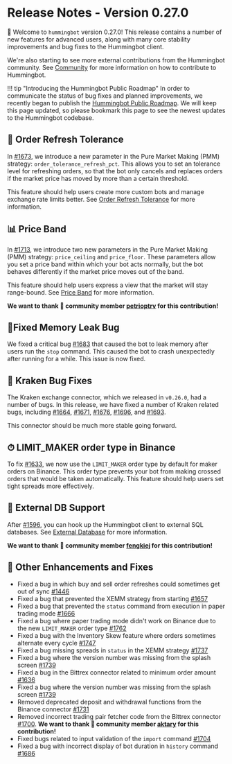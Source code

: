 # Release Notes - Version 0.27.0

🚀 Welcome to `hummingbot` version 0.27.0! This release contains a number of new features for advanced users, along with many core stability improvements and bug fixes to the Hummingbot client.

We're also starting to see more external contributions from the Hummingbot community. See [Community](/community) for more information on how to contribute to Hummingbot.

!!! tip "Introducing the Hummingbot Public Roadmap"
In order to communicate the status of bug fixes and planned improvements, we recently began to publish the [Hummingbot Public Roadmap](https://github.com/CoinAlpha/hummingbot/projects/2). We will keep this page updated, so please bookmark this page to see the newest updates to the Hummingbot codebase.

## 🔄 Order Refresh Tolerance

In [#1673](https://github.com/CoinAlpha/hummingbot/pull/1673), we introduce a new parameter in the Pure Market Making (PMM) strategy: `order_tolerance_refresh_pct`. This allows you to set an tolerance level for refreshing orders, so that the bot only cancels and replaces orders if the market price has moved by more than a certain threshold.

This feature should help users create more custom bots and manage exchange rate limits better. See [Order Refresh Tolerance](/strategies/advanced-mm/order-refresh-tolerance/) for more information.

## 📊 Price Band

In [#1713](https://github.com/CoinAlpha/hummingbot/issues/1713), we introduce two new parameters in the Pure Market Making (PMM) strategy: `price_ceiling` and `price_floor`. These parameters allow you set a price band within which your bot acts normally, but the bot behaves differently if the market price moves out of the band.

This feature should help users express a view that the market will stay range-bound. See [Price Band](/strategies/advanced-mm/price-band/) for more information.

**We want to thank 🙏 community member [petrioptrv](https://github.com/petioptrv) for this contribution!**

## 🐞Fixed Memory Leak Bug

We fixed a critical bug [#1683](https://github.com/CoinAlpha/hummingbot/issues/1683) that caused the bot to leak memory after users run the `stop` command. This caused the bot to crash unexpectedly after running for a while. This issue is now fixed.

## 🐙 Kraken Bug Fixes

The Kraken exchange connector, which we released in `v0.26.0`, had a number of bugs. In this release, we have fixed a number of Kraken related bugs, including [#1664](https://github.com/CoinAlpha/hummingbot/issues/1664), [#1671](https://github.com/CoinAlpha/hummingbot/issues/1671), [#1676](https://github.com/CoinAlpha/hummingbot/issues/1676), [#1696](https://github.com/CoinAlpha/hummingbot/pull/1696), and [#1693](https://github.com/CoinAlpha/hummingbot/issues/1693).

This connector should be much more stable going forward.

## ⏱ LIMIT_MAKER order type in Binance

To fix [#1633](https://github.com/CoinAlpha/hummingbot/pull/1633), we now use the `LIMIT_MAKER` order type by default for maker orders on Binance. This order type prevents your bot from making crossed orders that would be taken automatically. This feature should help users set tight spreads more effectively.

## 🐞 External DB Support

After [#1596](https://github.com/CoinAlpha/hummingbot/issues/1596), you can hook up the Hummingbot client to external SQL databases. See [External Database](/advanced/db-config/) for more information.

**We want to thank 🙏 community member [fengkiej](https://github.com/fengkiej) for this contribution!**

## 🐞 Other Enhancements and Fixes

- Fixed a bug in which buy and sell order refreshes could sometimes get out of sync [#1446](https://github.com/CoinAlpha/hummingbot/pull/1446)
- Fixed a bug that prevented the XEMM strategy from starting [#1657](https://github.com/CoinAlpha/hummingbot/pull/1657)
- Fixed a bug that prevented the `status` command from execution in paper trading mode [#1666](https://github.com/CoinAlpha/hummingbot/pull/1666)
- Fixed a bug where paper trading mode didn't work on Binance due to the new `LIMIT_MAKER` order type [#1762](https://github.com/CoinAlpha/hummingbot/issues/1762)
- Fixed a bug with the Inventory Skew feature where orders sometimes alternate every cycle [#1747](https://github.com/CoinAlpha/hummingbot/issues/1747)
- Fixed a bug missing spreads in `status` in the XEMM strategy [#1737](https://github.com/CoinAlpha/hummingbot/issues/1737)
- Fixed a bug where the version number was missing from the splash screen [#1739](https://github.com/CoinAlpha/hummingbot/issues/1739)
- Fixed a bug in the Bittrex connector related to minimum order amount [#1636](https://github.com/CoinAlpha/hummingbot/issues/1636)
- Fixed a bug where the version number was missing from the splash screen [#1739](https://github.com/CoinAlpha/hummingbot/issues/1739)
- Removed deprecated deposit and withdrawal functions from the Binance connector [#1731](https://github.com/CoinAlpha/hummingbot/issues/1731)
- Removed incorrect trading pair fetcher code from the Bittrex connector [#1700](https://github.com/CoinAlpha/hummingbot/issues/1700). **We want to thank 🙏 community member [aktary](https://github.com/aktary) for this contribution!**
- Fixed bugs related to input validation of the `import` command [#1704](https://github.com/CoinAlpha/hummingbot/pull/1704)
- Fixed a bug with incorrect display of bot duration in `history` command [#1686](https://github.com/CoinAlpha/hummingbot/pull/1686)
